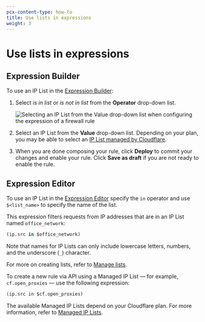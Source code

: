 ```yaml
---
pcx-content-type: how-to
title: Use lists in expressions
weight: 3
---
```


# Use lists in expressions

## Expression Builder

To use an IP List in the [Expression Builder](/firewall/cf-dashboard/edit-expressions/#expression-builder):

1. Select _is in list_ or _is not in list_ from the **Operator** drop-down list.

    ![Selecting an IP List from the Value drop-down list when configuring the expression of a firewall rule](/firewall/static/cf-open-proxies-list.png)

1. Select an IP List from the **Value** drop-down list. Depending on your plan, you may be able to select an [IP List managed by Cloudflare](/firewall/cf-firewall-rules/rules-lists/#managed-ip-lists).

1. When you are done composing your rule, click **Deploy** to commit your changes and enable your rule. Click **Save as draft** if you are not ready to enable the rule.

## Expression Editor

To use an IP List in the [Expression Editor](/firewall/cf-dashboard/edit-expressions/#expression-editor) specify the `in` operator and use `$<list_name>` to specify the name of the list.

This expression filters requests from IP addresses that are in an IP List named `office_network`:

```sql
(ip.src in $office_network)
```

Note that names for IP Lists can only include lowercase letters, numbers, and the underscore (`_`) character.

For more on creating lists, refer to [Manage lists](/firewall/cf-dashboard/rules-lists/manage-lists/).

To create a new rule via API using a Managed IP List — for example, `cf.open_proxies` — use the following expression:

```txt
(ip.src in $cf.open_proxies)
```

The available Managed IP Lists depend on your Cloudflare plan. For more information, refer to [Managed IP Lists](/firewall/cf-firewall-rules/rules-lists/#managed-ip-lists).